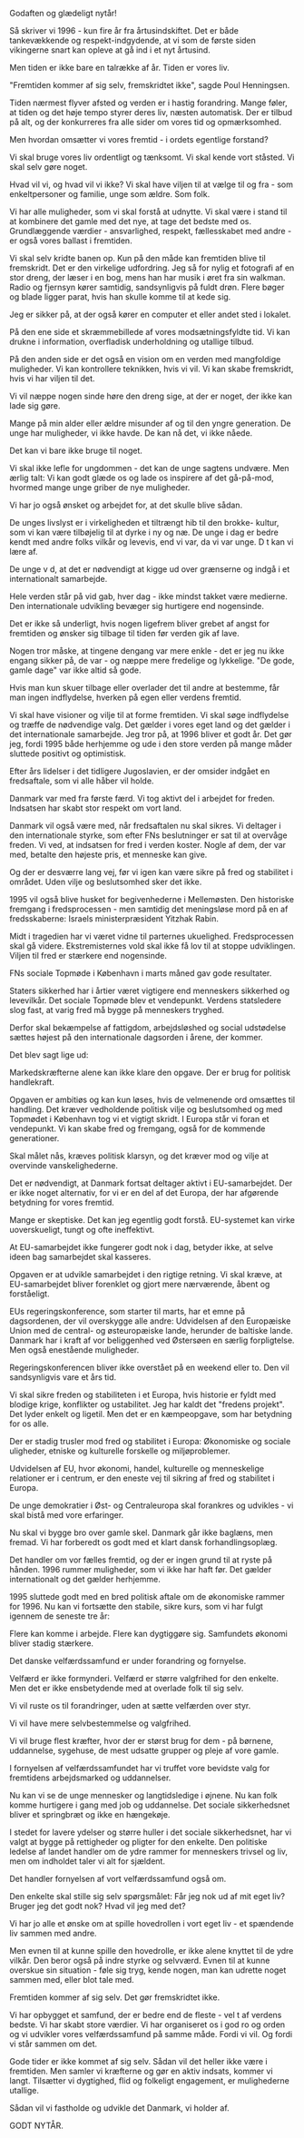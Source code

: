 Godaften og glædeligt nytår!

Så skriver vi 1996 - kun fire år fra årtusindskiftet. Det er både tankevækkende og respekt-indgydende, at vi som de første siden vikingerne snart kan opleve at gå ind i et nyt årtusind.

Men tiden er ikke bare en talrække af år. Tiden er vores liv.

"Fremtiden kommer af sig selv, fremskridtet ikke", sagde Poul Henningsen.

Tiden nærmest flyver afsted og verden er i hastig forandring. Mange føler, at tiden og det høje tempo styrer deres liv, næsten automatisk. Der er tilbud på alt, og der konkurreres fra alle sider om vores tid og opmærksomhed.

Men hvordan omsætter vi vores fremtid - i ordets egentlige forstand?

Vi skal bruge vores liv ordentligt og tænksomt. Vi skal kende vort ståsted. Vi skal selv gøre noget.

Hvad vil vi, og hvad vil vi ikke? Vi skal have viljen til at vælge til og fra - som enkeltpersoner og familie, unge som ældre. Som folk.

Vi har alle muligheder, som vi skal forstå at udnytte. Vi skal være i stand til at kombinere det gamle med det nye, at tage det bedste med os. Grundlæggende værdier - ansvarlighed, respekt, fællesskabet med andre - er også vores ballast i fremtiden.

Vi skal selv kridte banen op. Kun på den måde kan fremtiden blive til fremskridt. Det er den virkelige udfordring. Jeg så for nylig et fotografi af en stor dreng, der læser i en bog, mens han har musik i øret fra sin walkman. Radio og fjernsyn kører samtidig, sandsynligvis på fuldt drøn. Flere bøger og blade ligger parat, hvis han skulle komme til at kede sig.

Jeg er sikker på, at der også kører en computer et eller andet sted i lokalet.

På den ene side et skræmmebillede af vores modsætningsfyldte tid. Vi kan drukne i information, overfladisk underholdning og utallige tilbud.

På den anden side er det også en vision om en verden med mangfoldige muligheder. Vi kan kontrollere teknikken, hvis vi vil. Vi kan skabe fremskridt, hvis vi har viljen til det.

Vi vil næppe nogen sinde høre den dreng sige, at der er noget, der ikke kan lade sig gøre.

Mange på min alder eller ældre misunder af og til den yngre generation. De unge har muligheder, vi ikke havde. De kan nå det, vi ikke nåede.

Det kan vi bare ikke bruge til noget.

Vi skal ikke lefle for ungdommen - det kan de unge sagtens undvære. Men ærlig talt: Vi kan godt glæde os og lade os inspirere af det gå-på-mod, hvormed mange unge griber de nye muligheder.

Vi har jo også ønsket og arbejdet for, at det skulle blive sådan.

De unges livslyst er i virkeligheden et tiltrængt hib til den brokke- kultur, som vi kan være tilbøjelig til at dyrke i ny og næ. De unge i dag er bedre kendt med andre folks vilkår og levevis, end vi var, da vi var unge. D t kan vi lære af.

De unge v d, at det er nødvendigt at kigge ud over grænserne og indgå i et internationalt samarbejde.

Hele verden står på vid gab, hver dag - ikke mindst takket være medierne. Den internationale udvikling bevæger sig hurtigere end nogensinde.

Det er ikke så underligt, hvis nogen ligefrem bliver grebet af angst for fremtiden og ønsker sig tilbage til tiden før verden gik af lave.

Nogen tror måske, at tingene dengang var mere enkle - det er jeg nu ikke engang sikker på, de var - og næppe mere fredelige og lykkelige. "De gode, gamle dage" var ikke altid så gode.

Hvis man kun skuer tilbage eller overlader det til andre at bestemme, får man ingen indflydelse, hverken på egen eller verdens fremtid.

Vi skal have visioner og vilje til at forme fremtiden. Vi skal søge indflydelse og træffe de nødvendige valg. Det gælder i vores eget land og det gælder i det internationale samarbejde. Jeg tror på, at 1996 bliver et godt år. Det gør jeg, fordi 1995 både herhjemme og ude i den store verden på mange måder sluttede positivt og optimistisk.

Efter års lidelser i det tidligere Jugoslavien, er der omsider indgået en fredsaftale, som vi alle håber vil holde.

Danmark var med fra første færd. Vi tog aktivt del i arbejdet for freden. Indsatsen har skabt stor respekt om vort land.

Danmark vil også være med, når fredsaftalen nu skal sikres. Vi deltager i den internationale styrke, som efter FNs beslutninger er sat til at overvåge freden. Vi ved, at indsatsen for fred i verden koster. Nogle af dem, der var med, betalte den højeste pris, et menneske kan give.

Og der er desværre lang vej, før vi igen kan være sikre på fred og stabilitet i området. Uden vilje og beslutsomhed sker det ikke.

1995 vil også blive husket for begivenhederne i Mellemøsten. Den historiske fremgang i fredsprocessen - men samtidig det meningsløse mord på en af fredsskaberne: Israels ministerpræsident Yitzhak Rabin.

Midt i tragedien har vi været vidne til parternes ukuelighed. Fredsprocessen skal gå videre. Ekstremisternes vold skal ikke få lov til at stoppe udviklingen. Viljen til fred er stærkere end nogensinde.

FNs sociale Topmøde i København i marts måned gav gode resultater.

Staters sikkerhed har i årtier været vigtigere end menneskers sikkerhed og levevilkår. Det sociale Topmøde blev et vendepunkt. Verdens statsledere slog fast, at varig fred må bygge på menneskers tryghed.

Derfor skal bekæmpelse af fattigdom, arbejdsløshed og social udstødelse sættes højest på den internationale dagsorden i årene, der kommer.

Det blev sagt lige ud:

Markedskræfterne alene kan ikke klare den opgave. Der er brug for politisk handlekraft.

Opgaven er ambitiøs og kan kun løses, hvis de velmenende ord omsættes til handling. Det kræver vedholdende politisk vilje og beslutsomhed og med Topmødet i København tog vi et vigtigt skridt. I Europa står vi foran et vendepunkt. Vi kan skabe fred og fremgang, også for de kommende generationer.

Skal målet nås, kræves politisk klarsyn, og det kræver mod og vilje at overvinde vanskelighederne.

Det er nødvendigt, at Danmark fortsat deltager aktivt i EU-samarbejdet. Der er ikke noget alternativ, for vi er en del af det Europa, der har afgørende betydning for vores fremtid.

Mange er skeptiske. Det kan jeg egentlig godt forstå. EU-systemet kan virke uoverskueligt, tungt og ofte ineffektivt.

At EU-samarbejdet ikke fungerer godt nok i dag, betyder ikke, at selve ideen bag samarbejdet skal kasseres.

Opgaven er at udvikle samarbejdet i den rigtige retning. Vi skal kræve, at EU-samarbejdet bliver forenklet og gjort mere nærværende, åbent og forståeligt.

EUs regeringskonference, som starter til marts, har et emne på dagsordenen, der vil overskygge alle andre: Udvidelsen af den Europæiske Union med de central- og østeuropæiske lande, herunder de baltiske lande. Danmark har i kraft af vor beliggenhed ved Østersøen en særlig forpligtelse. Men også enestående muligheder.

Regeringskonferencen bliver ikke overstået på en weekend eller to. Den vil sandsynligvis vare et års tid.

Vi skal sikre freden og stabiliteten i et Europa, hvis historie er fyldt med blodige krige, konflikter og ustabilitet. Jeg har kaldt det "fredens projekt". Det lyder enkelt og ligetil. Men det er en kæmpeopgave, som har betydning for os alle.

Der er stadig trusler mod fred og stabilitet i Europa: Økonomiske og sociale uligheder, etniske og kulturelle forskelle og miljøproblemer.

Udvidelsen af EU, hvor økonomi, handel, kulturelle og menneskelige relationer er i centrum, er den eneste vej til sikring af fred og stabilitet i Europa.

De unge demokratier i Øst- og Centraleuropa skal forankres og udvikles - vi skal bistå med vore erfaringer.

Nu skal vi bygge bro over gamle skel. Danmark går ikke baglæns, men fremad. Vi har forberedt os godt med et klart dansk forhandlingsoplæg.

Det handler om vor fælles fremtid, og der er ingen grund til at ryste på hånden. 1996 rummer muligheder, som vi ikke har haft før. Det gælder internationalt og det gælder herhjemme.

1995 sluttede godt med en bred politisk aftale om de økonomiske rammer for 1996. Nu kan vi fortsætte den stabile, sikre kurs, som vi har fulgt igennem de seneste tre år:

Flere kan komme i arbejde. Flere kan dygtiggøre sig. Samfundets økonomi bliver stadig stærkere.

Det danske velfærdssamfund er under forandring og fornyelse.

Velfærd er ikke formynderi. Velfærd er større valgfrihed for den enkelte. Men det er ikke ensbetydende med at overlade folk til sig selv.

Vi vil ruste os til forandringer, uden at sætte velfærden over styr.

Vi vil have mere selvbestemmelse og valgfrihed.

Vi vil bruge flest kræfter, hvor der er størst brug for dem - på børnene, uddannelse, sygehuse, de mest udsatte grupper og pleje af vore gamle.

I fornyelsen af velfærdssamfundet har vi truffet vore bevidste valg for fremtidens arbejdsmarked og uddannelser.

Nu kan vi se de unge mennesker og langtidsledige i øjnene. Nu kan folk komme hurtigere i gang med job og uddannelse. Det sociale sikkerhedsnet bliver et springbræt og ikke en hængekøje.

I stedet for lavere ydelser og større huller i det sociale sikkerhedsnet, har vi valgt at bygge på rettigheder og pligter for den enkelte. Den politiske ledelse af landet handler om de ydre rammer for menneskers trivsel og liv, men om indholdet taler vi alt for sjældent.

Det handler fornyelsen af vort velfærdssamfund også om.

Den enkelte skal stille sig selv spørgsmålet: Får jeg nok ud af mit eget liv? Bruger jeg det godt nok? Hvad vil jeg med det?

Vi har jo alle et ønske om at spille hovedrollen i vort eget liv - et spændende liv sammen med andre.

Men evnen til at kunne spille den hovedrolle, er ikke alene knyttet til de ydre vilkår. Den beror også på indre styrke og selvværd. Evnen til at kunne overskue sin situation - føle sig tryg, kende nogen, man kan udrette noget sammen med, eller blot tale med.

Fremtiden kommer af sig selv. Det gør fremskridtet ikke.

Vi har opbygget et samfund, der er bedre end de fleste - vel t af verdens bedste. Vi har skabt store værdier. Vi har organiseret os i god ro og orden og vi udvikler vores velfærdssamfund på samme måde. Fordi vi vil. Og fordi vi står sammen om det.

Gode tider er ikke kommet af sig selv. Sådan vil det heller ikke være i fremtiden. Men samler vi kræfterne og gør en aktiv indsats, kommer vi langt. Tilsætter vi dygtighed, flid og folkeligt engagement, er mulighederne utallige.

Sådan vil vi fastholde og udvikle det Danmark, vi holder af.

GODT NYTÅR.
